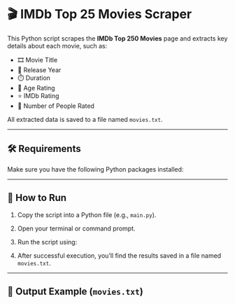 # 🎬 IMDb Top 25 Movies Scraper

This Python script scrapes the **IMDb Top 250 Movies** page and extracts key details about each movie, such as:

- 🎞️ Movie Title  
- 📆 Release Year  
- ⏱️ Duration  
- 🔞 Age Rating  
- ⭐ IMDb Rating  
- 👥 Number of People Rated  

All extracted data is saved to a file named `movies.txt`.

---

## 🛠 Requirements

Make sure you have the following Python packages installed:


---

## 🚀 How to Run

1. Copy the script into a Python file (e.g., `main.py`).
2. Open your terminal or command prompt.
3. Run the script using:



4. After successful execution, you’ll find the results saved in a file named `movies.txt`.

---

## 📁 Output Example (`movies.txt`)


